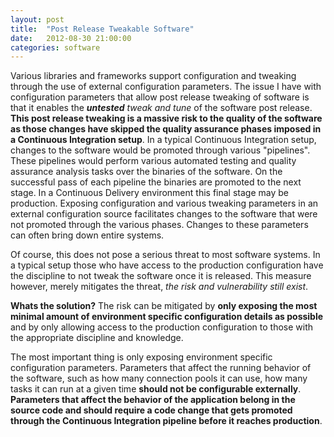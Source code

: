 ```yaml
---
layout: post
title:  "Post Release Tweakable Software"
date:   2012-08-30 21:00:00
categories: software
---
```


Various libraries and frameworks support configuration and tweaking through the use of external configuration parameters. The issue I have with configuration parameters that allow post release tweaking of software is that it enables the _**untested** tweak and tune_ of the software post release. **This post release tweaking is a massive risk to the quality of the software as those changes have skipped the quality assurance phases imposed in a Continuous Integration setup**. In a typical Continuous Integration setup, changes to the software would be promoted through various "pipelines". These pipelines would perform various automated testing and quality assurance analysis tasks over the binaries of the software. On the successful pass of each pipeline the binaries are promoted to the next stage. In a Continuous Delivery environment this final stage may be production. Exposing configuration and various tweaking parameters in an external configuration source facilitates changes to the software that were not promoted through the various phases. Changes to these parameters can often bring down entire systems.

Of course, this does not pose a serious threat to most software systems. In a typical setup those who have access to the production configuration have the discipline to not tweak the software once it is released. This measure however, merely mitigates the threat, _the risk and vulnerability still exist_.

**Whats the solution?** The risk can be mitigated by **only exposing the most minimal amount of environment specific configuration details as possible** and by only allowing access to the production configuration to those with the appropriate discipline and knowledge.

The most important thing is only exposing environment specific configuration parameters. Parameters that affect the running behavior of the software, such as how many connection pools it can use, how many tasks it can run at a given time **should not be configurable externally**. **Parameters that affect the behavior of the application belong in the source code and should require a code change that gets promoted through the Continuous Integration pipeline before it reaches production**.